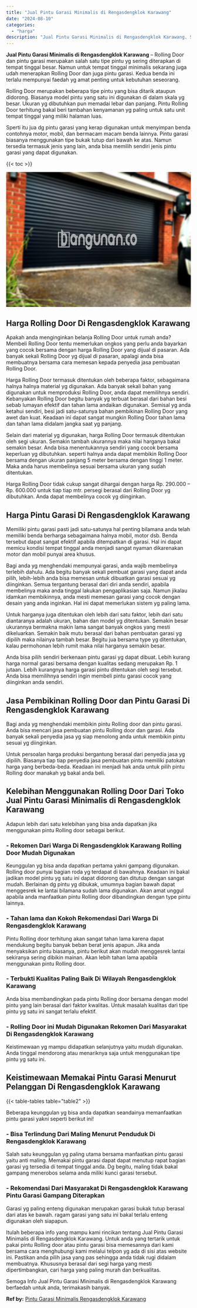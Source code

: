 ```yaml
---
title: "Jual Pintu Garasi Minimalis di Rengasdengklok Karawang"
date: "2024-08-10"
categories: 
  - "harga"
description: "Jual Pintu Garasi Minimalis di Rengasdengklok Karawang. Semoga Info Jual Pintu Garasi Minimalis di Rengasdengklok Karawang berfaedah untuk anda, terimakasih..."
---
```


**Jual Pintu Garasi Minimalis di Rengasdengklok Karawang** – Rolling Door dan pintu garasi merupakan salah satu tipe pintu yg sering diterapkan di tempat tinggal besar. Namun untuk tempat tinggal minimalis sekarang juga udah menerapkan Rolling Door dan juga pintu garasi. Kedua benda ini terlalu mempunyai faedah yg amat penting untuk kebutuhan seseorang.

Rolling Door merupakan beberapa tipe pintu yang bisa ditarik ataupun didorong. Biasanya model pintu yang satu ini digunakan di dalam skala yg besar. Ukuran yg dibutuhkan pun memadai lebar dan panjang. Pintu Rolling Door terhitung bakal beri tambahan kenyamanan yg paling untuk satu unit tempat tinggal yang miliki halaman luas.

Sperti itu jua dg pintu garasi yang kerap digunakan untuk menyimpan benda contohnya motor, mobil, dan bermacam macam benda lainnya. Pintu garasi biasanya menggunakan tipe bukak tutup dari bawah ke atas. Namun tersedia termasuk jenis yang lain, anda bisa memilih sendiri jenis pintu garasi yang dapat digunakan.

{{< toc >}}

![Jual Pintu Garasi Minimalis di Rengasdengklok Karawang](/images/pintu-garasi-29.png)

## Harga Rolling Door Di Rengasdengklok Karawang

Apakah anda menginginkan belanja Rolling Door untuk rumah anda? Membeli Rolling Door tentu memerlukan ongkos yang perlu anda bayarkan yang cocok bersama dengan harga Rolling Door yang dijual di pasaran. Ada banyak sekali Rolling Door yg dijual di pasaran, apalagi anda bisa membuatnya bersama cara memesan kepada penyedia jasa pembuatan Rolling Door.

Harga Rolling Door termasuk ditentukan oleh beberapa faktor, sebagaimana halnya halnya material yg digunakan. Ada banyak sekali bahan yang digunakan untuk memproduksi Rolling Door, anda dapat memilihnya sendiri. Kebanyakan Rolling Door begitu banyak yg terbuat berasal dari bahan besi sebab lumayan efektif dan tahan lama andaikan digunakan. Semisal yg anda ketahui sendiri, besi jadi satu-satunya bahan pembikinan Rolling Door yang awet dan kuat. Keadaan ini dapat sangat mungkin Rolling Door tahan lama dan tahan lama didalam jangka saat yg panjang.

Selain dari material yg digunakan, harga Rolling Door termasuk ditentukan oleh segi ukuran. Semakin tambah ukurannya maka nilai harganya bakal semakin besar. Anda bisa menentukannya sendiri yang cocok bersama keperluan yg dibutuhkan. seperti halnya anda dapat membikin Rolling Door bersama dengan ukuran panjang 5 meter bersama dengan tinggi 1 meter. Maka anda harus membelinya sesuai bersama ukuran yang sudah ditentukan.

Harga Rolling Door tidak cukup sangat dihargai dengan harga Rp. 290.000 – Rp. 600.000 untuk tiap tiap mtr. persegi berasal dari Rolling Door yg dibutuhkan. Anda dapat membelinya cocok yg diinginkan.

## Harga Pintu Garasi Di Rengasdengklok Karawang

Memiliki pintu garasi pasti jadi satu-satunya hal penting bilamana anda telah memiliki benda berharga sebagaimana halnya mobil, motor dsb. Benda tersebut dapat sangat efektif apabila ditempatkan di garasi. Hal ini dapat memicu kondisi tempat tinggal anda menjadi sangat nyaman dikarenakan motor dan mobil punyai area khusus.

Bagi anda yg menghendaki mempunyai garasi, anda wajib membelinya terlebih dahulu. Ada begitu banyak sekali pembuat garasi yang dapat anda pilih, lebih-lebih anda bisa memesan untuk dibuatkan garasi sesuai yg diinginkan. Semua tergantung berasal dari diri anda sendiri, apabila membelinya maka anda tinggal lakukan pengaplikasian saja. Namun jikalau idamkan membikinnya, anda mesti memesan garasi yang cocok dengan desain yang anda inginkan. Hal ini dapat memerlukan sistem yg paling lama.

Untuk harganya juga ditentukan oleh lebih dari satu faktor, lebih dari satu diantaranya adalah ukuran, bahan dan model yg ditentukan. Semakin besar ukurannya bermakna makin lama sangat banyak ongkos yang mesti dikeluarkan. Semakin baik mutu berasal dari bahan pembuatan garasi yg dipilih maka nilainya tambah besar. Begitu jua bersama type yg ditentukan, kalau permohonan lebih rumit maka nilai harganya semakin besar.

Anda bisa pilih sendiri berkenaan pintu garasi yg dapat dibuat. Lebih kurang harga normal garasi bersama dengan kualitas sedang merupakan Rp. 1 jutaan. Lebih kurangnya harga garasi pintu ditentukan oleh segi tersebut. Anda bisa memilihnya sendiri ingin membeli pintu garasi cocok yang diinginkan anda sendiri.

## Jasa Pembikinan Rolling Door dan Pintu Garasi Di Rengasdengklok Karawang

Bagi anda yg menghendaki membikin pintu Rolling door dan pintu garasi. Anda bisa mencari jasa pembuatan pintu Rolling door dan garasi. Ada banyak sekali penyedia jasa yg siap menolong anda untuk membikin pintu sesuai yg diinginkan.

Untuk persoalan harga produksi bergantung berasal dari penyedia jasa yg dipilih. Biasanya tiap tiap penyedia jasa pembuatan pintu memiliki patokan harga yang berbeda-beda. Keadaan ini menjadi hak anda untuk pilih pintu Rolling door manakah yg bakal anda beli.

## Kelebihan Menggunakan Rolling Door Dari Toko Jual Pintu Garasi Minimalis di Rengasdengklok Karawang

Adapun lebih dari satu kelebihan yang bisa anda dapatkan jika menggunakan pintu Rolling door sebagai berikut.

### \- Rekomen Dari Warga Di Rengasdengklok Karawang Rolling Door Mudah Digunakan

Keunggulan yg bisa anda dapatkan pertama yakni gampang digunakan. Rolling door punyai bagian roda yg terdapat di bawahnya. Keadaan ini bakal jadikan model pintu yg satu ini dapat didorong dan ditutup dengan sangat mudah. Berlainan dg pintu yg dibukak, umumnya bagian bawah dapat menggesrek ke lantai bilamana sudah lama digunakan. Akan amat unggul apabila anda manfaatkan pintu Rolling door dibandingkan dengan type pintu lainnya.

### \- Tahan lama dan Kokoh Rekomendasi Dari Warga Di Rengasdengklok Karawang

Pintu Rolling door terhitung akan sangat tahan lama karena dapat mendukung begitu banyak beban berat jenis apapun. Jika anda menyaksikan pintu biasanya, pintu berikut akan mudah menggesrek lantai sekiranya sering dibikin mainan. Akan lebih tahan lama apabila menggunakan pintu Rolling door.

### \- Terbukti Kualitas Paling Baik Di Wilayah Rengasdengklok Karawang

Anda bisa membandingkan pada pintu Rolling door bersama dengan model pintu yang lain berasal dari faktor kwalitas. Untuk masalah kualitas dari tipe pintu yg satu ini sangat terlalu efektif.

### \- Rolling Door ini Mudah Digunakan Rekomen Dari Masyarakat Di Rengasdengklok Karawang

Keistimewaan yg mampu didapatkan selanjutnya yaitu mudah digunakan. Anda tinggal mendorong atau menariknya saja untuk menggunakan tipe pintu yg satu ini.

## Keistimewaan Memakai Pintu Garasi Menurut Pelanggan Di Rengasdengklok Karawang

{{< table-tables table="table2" >}}

Beberapa keunggulan yg bisa anda dapatkan seandainya memanfaatkan pintu garasi yakni seperti berikut ini!

### \- Bisa Terlindung Dari Maling Menurut Penduduk Di Rengasdengklok Karawang

Salah satu keunggulan yg paling utama bersama manfaatkan pintu garasi yaitu anti maling. Memakai pintu garasi dapat dapat menutup rapat bagian garasi yg tersedia di tempat tinggal anda. Dg begitu, maling tidak bakal gampang menerobos selama anda miliki kunci garasi tersebut.

### \- Rekomendasi Dari Masyarakat Di Rengasdengklok Karawang Pintu Garasi Gampang Diterapkan

Garasi yg paling enteng digunakan merupakan garasi bukak tutup berasal dari atas ke bawah. ragam garasi yang satu ini bakal terlalu enteng digunakan oleh siapapun.

Itulah beberapa info yang mampu kami rincikan tentang Jual Pintu Garasi Minimalis di Rengasdengklok Karawang. Untuk anda yang tertarik untuk pakai pintu Rolling door atau pintu garasi bisa memesannya dari kami bersama cara menghubungi kami melalui telpon yg ada di sisi atas website ini. Pastikan anda pilih jasa yang pas sehingga anda tidak rugi didalam membuatnya. Khususnya berasal dari segi harga yang mesti dipertimbangkan, cari harga yang paling murah dan berkualitas.

Semoga Info Jual Pintu Garasi Minimalis di Rengasdengklok Karawang berfaedah untuk anda, terimakasih banyak.

**Ref by:** [Pintu Garasi Minimalis Rengasdengklok Karawang](https://id.wikipedia.org/wiki/Pintu)
